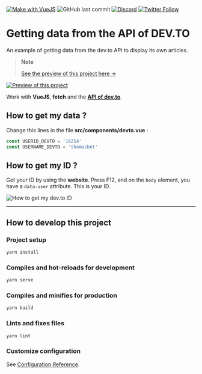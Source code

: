 [![Make with VueJS](https://img.shields.io/badge/-Make%20with%20Vue.js-4fc08d?style=for-the-badge&logo=vuedotjs&logoColor=white)](https://vuejs.org/)
![GitHub last commit](https://img.shields.io/github/last-commit/thomasbnt/thomasbnt_devto?style=for-the-badge)
[![Discord](https://img.shields.io/discord/367753345575944221?color=%237289DA&label=Discord%20server&logo=discord&logoColor=white&style=for-the-badge)](https://thomasbnt.dev/discord)
[![Twitter Follow](https://img.shields.io/twitter/follow/Thomasbnt_?color=%231DA1F2&label=Follow%20me&logo=Twitter&logoColor=white&style=for-the-badge)](https://twitter.com/Thomasbnt_) 

# Getting data from the API of DEV.TO

An example of getting data from the dev.to API to display its own articles.


> **Note**
>
> [See the preview of this project here →](https://devtoprofile.netlify.app/) 

[![Preview of this project](https://user-images.githubusercontent.com/14293805/181784516-faf7e76c-0215-42cc-9d1e-6efdcde30c67.png)](https://devtoprofile.netlify.app/)

Work with **VueJS**, **fetch** and the **[API of dev.to](https://developers.forem.com/api)**.

## How to get my data ? 

Change this lines in the file **src/components/devto.vue** :

```javascript
const USERID_DEVTO = '18254'
const USERNAME_DEVTO = 'thomasbnt'
```

## How to get my ID ?

Get your ID by using the **website**. Press F12, and on the `body` element,
you have a `data-user` attribute. This is your ID.

![How to get my dev.to ID](https://user-images.githubusercontent.com/14293805/181785438-3a7c74ee-63f8-40b0-9f25-836f72289275.png)

____
## How to develop this project
### Project setup
```bash
yarn install
```

### Compiles and hot-reloads for development
```bash
yarn serve
```

### Compiles and minifies for production
```bash
yarn build
```

### Lints and fixes files
```bash
yarn lint
```

### Customize configuration
See [Configuration Reference](https://cli.vuejs.org/config/).
